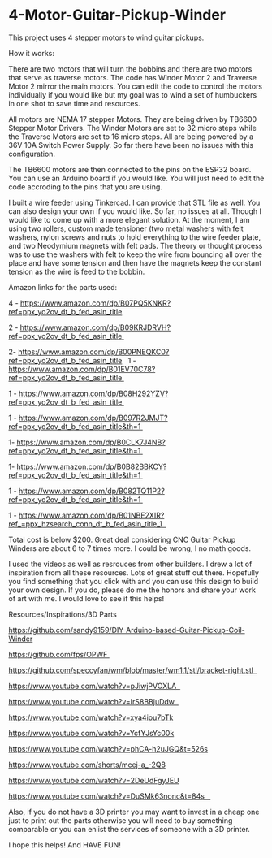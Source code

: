 # 4-Motor-Guitar-Pickup-Winder

This project uses 4 stepper motors to wind guitar pickups. 

How it works:

There are two motors that will turn the bobbins and there are two motors that serve as traverse motors. The code has Winder Motor 2 and Traverse Motor 2 mirror the main motors. You can edit the code to control the motors individually if you would like but my goal was to wind a set of humbuckers in one shot to save time and resources. 

All motors are NEMA 17 stepper Motors. They are being driven by TB6600 Stepper Motor Drivers. The Winder Motors are set to 32 micro steps while the Traverse Motors are set to 16 micro steps. All are being powered by a 36V 10A Switch Power Supply. So far there have been no issues with this configuration. 

The TB6600 motors are then connected to the pins on the ESP32 board. You can use an Arduino board if you would like. You will just need to edit the code accroding to the pins that you are using. 

I built a wire feeder using Tinkercad. I can provide that STL file as well. You can also design your own if you would like. So far, no issues at all. Though I would like to come up with a more elegant solution. At the moment, I am using two rollers, custom made tensioner (two metal washers with felt washers, nylon screws and nuts to hold everything to the wire feeder plate, and two Neodymium magnets with felt pads. The theory or thought process was to use the washers with felt to keep the wire from bouncing all over the place and have some tension and then have the magnets keep the constant tension as the wire is feed to the bobbin. 

Amazon links for the parts used:


4 - https://www.amazon.com/dp/B07PQ5KNKR?ref=ppx_yo2ov_dt_b_fed_asin_title

2 - https://www.amazon.com/dp/B09KRJDRVH?ref=ppx_yo2ov_dt_b_fed_asin_title 

2- https://www.amazon.com/dp/B00PNEQKC0?ref=ppx_yo2ov_dt_b_fed_asin_title
 
1 - https://www.amazon.com/dp/B01EV70C78?ref=ppx_yo2ov_dt_b_fed_asin_title 

1 - https://www.amazon.com/dp/B08H292YZV?ref=ppx_yo2ov_dt_b_fed_asin_title 

1 - https://www.amazon.com/dp/B097R2JMJT?ref=ppx_yo2ov_dt_b_fed_asin_title&th=1 

1- https://www.amazon.com/dp/B0CLK7J4NB?ref=ppx_yo2ov_dt_b_fed_asin_title&th=1 

1- https://www.amazon.com/dp/B0B82BBKCY?ref=ppx_yo2ov_dt_b_fed_asin_title&th=1 

1 - https://www.amazon.com/dp/B082TQ11P2?ref=ppx_yo2ov_dt_b_fed_asin_title&th=1 

1 - https://www.amazon.com/dp/B01NBE2XIR?ref_=ppx_hzsearch_conn_dt_b_fed_asin_title_1  

Total cost is below $200. Great deal considering CNC Guitar Pickup Winders are about 6 to 7 times more. I could be wrong, I no math goods. 

I used the videos as well as resrouces from other builders. I drew a lot of inspiration from all these resources. Lots of great stuff out there. Hopefully you find something that you click with and you can use this design to build your own design. If you do, please do me the honors and share your work of art with me. I would love to see if this helps!

Resources/Inspirations/3D Parts

https://github.com/sandy9159/DIY-Arduino-based-Guitar-Pickup-Coil-Winder

https://github.com/fps/OPWF 

https://github.com/speccyfan/wm/blob/master/wm1.1/stl/bracket-right.stl  

https://www.youtube.com/watch?v=pJiwjPVOXLA  

https://www.youtube.com/watch?v=IrS8BBjuDdw  

https://www.youtube.com/watch?v=xya4ipu7bTk

https://www.youtube.com/watch?v=YcfYJsYc00k

https://www.youtube.com/watch?v=phCA-h2uJGQ&t=526s

https://www.youtube.com/shorts/mcej-a_-2Q8

https://www.youtube.com/watch?v=2DeUdFgyJEU

https://www.youtube.com/watch?v=DuSMk63nonc&t=84s   

Also, if you do not have a 3D printer you may want to invest in a cheap one just to print out the parts otherwise you will need to buy something comparable or you can enlist the services of someone with a 3D printer. 

I hope this helps! And HAVE FUN!
